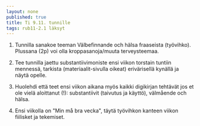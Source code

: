 ```yaml
---
layout: none
published: true
title: Ti 9.11. tunnille
tags: rub11-2.1 läksyt
---
```

1. Tunnilla sanakoe teeman Välbefinnande och hälsa fraaseista (työvihko). Plussana (2p) voi olla kroppasanoja/muuta terveysteemaa.

2. Tee tunnilla jaettu substantiivimoniste ensi viikon torstain tuntiin mennessä, tarkista (materiaalit-sivulla oikeat) erivärisellä kynällä ja näytä opelle.

3. Huolehdi että teet ensi viikon aikana myös kaikki digikirjan tehtävät jos et ole vielä aloittanut (!): substantiivit (taivutus ja käyttö), välmående och hälsa.

4. Ensi viikolla on "Min må bra vecka", täytä työvihkon kanteen viikon fiilisket ja tekemiset.
